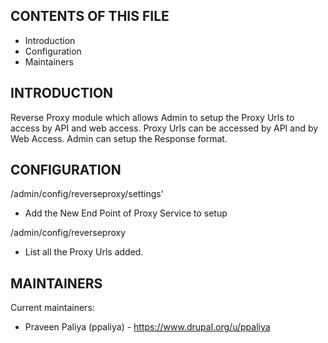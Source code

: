 CONTENTS OF THIS FILE
---------------------

 * Introduction
 * Configuration
 * Maintainers


INTRODUCTION
------------

Reverse Proxy module which allows Admin to setup the Proxy Urls to access by API and web access. Proxy Urls can be accessed by API and by Web Access. 
Admin can setup the Response format.


CONFIGURATION
-------------

/admin/config/reverseproxy/settings'
 * Add the New End Point of Proxy Service to setup

/admin/config/reverseproxy
 * List all the Proxy Urls added.


MAINTAINERS
-----------

Current maintainers:
 * Praveen Paliya (ppaliya) - https://www.drupal.org/u/ppaliya
